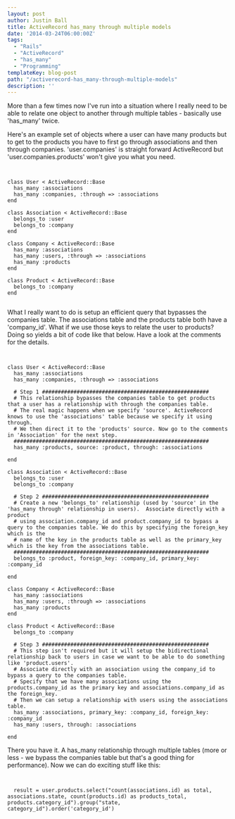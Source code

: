 ```yaml
---
layout: post
author: Justin Ball
title: ActiveRecord has_many through multiple models
date: '2014-03-24T06:00:00Z'
tags:
  - "Rails"
  - "ActiveRecord"
  - "has_many"
  - "Programming"
templateKey: blog-post
path: "/activerecord-has_many-through-multiple-models"
description: ''
---
```


More than a few times now I've run into a situation where I really need to be able to relate one object to another through multiple tables - basically use 'has_many' twice.

Here's an example set of objects where a user can have many products but to get to the products you have to first go through associations and then through companies.
'user.companies' is straight forward ActiveRecord but 'user.companies.products' won't give you what you need.

<pre><code class="ruby">

class User < ActiveRecord::Base
  has_many :associations
  has_many :companies, :through => :associations
end

class Association < ActiveRecord::Base
  belongs_to :user
  belongs_to :company
end

class Company < ActiveRecord::Base
  has_many :associations
  has_many :users, :through => :associations
  has_many :products
end

class Product < ActiveRecord::Base
  belongs_to :company
end

</pre></code>

What I really want to do is setup an efficient query that bypasses the companies table. The associations table and the products table both have a 'company_id'.
What if we use those keys to relate the user to products? Doing so yields a bit of code like that below. Have a look at the comments for the details.

<pre><code class="ruby">

class User < ActiveRecord::Base
  has_many :associations
  has_many :companies, :through => :associations

  # Step 1 #####################################################
  # This relationship bypasses the companies table to get products that a user has a relationship with through the companies table.
  # The real magic happens when we specify 'source'. ActiveRecord knows to use the 'associations' table because we specify it using through.
  # We then direct it to the 'products' source. Now go to the comments in 'Association' for the next step.
  ##############################################################
  has_many :products, source: :product, through: :associations

end

class Association < ActiveRecord::Base
  belongs_to :user
  belongs_to :company

  # Step 2 #####################################################
  # Create a new 'belongs_to' relationship (used by 'source' in the 'has_many through' relationship in users).  Associate directly with a product
  # using association.company_id and product.company_id to bypass a query to the companies table. We do this by specifying the foreign_key which is the
  # name of the key in the products table as well as the primary_key which is the key from the associations table.
  ##############################################################
  belongs_to :product, foreign_key: :company_id, primary_key: :company_id

end

class Company < ActiveRecord::Base
  has_many :associations
  has_many :users, :through => :associations
  has_many :products
end

class Product < ActiveRecord::Base
  belongs_to :company

  # Step 3 #####################################################
  # This step isn't required but it will setup the bidirectional relationship back to users in case we want to be able to do something like 'product.users'.
  # Associate directly with an association using the company_id to bypass a query to the companies table.
  # Specify that we have many associations using the products.company_id as the primary key and associations.company_id as the foreign_key.
  # Then we can setup a relationship with users using the associations table.
  has_many :associations, primary_key: :company_id, foreign_key: :company_id
  has_many :users, through: :associations

end
</pre></code>

There you have it. A has_many relationship through multiple tables (more or less - we bypass the companies table but that's a good thing for performance).
Now we can do exciting stuff like this:

<pre><code class="ruby">

  result = user.products.select("count(associations.id) as total, associations.state, count(products.id) as products_total, products.category_id").group("state, category_id").order('category_id')

</pre></code>
